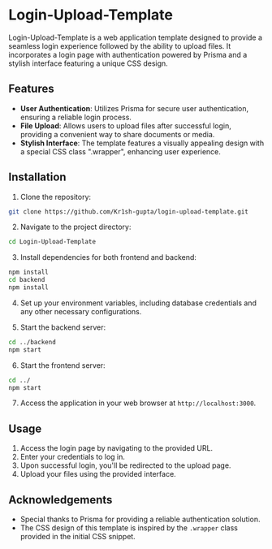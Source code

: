 # Login-Upload-Template

Login-Upload-Template is a web application template designed to provide a seamless login experience followed by the ability to upload files. It incorporates a login page with authentication powered by Prisma and a stylish interface featuring a unique CSS design.

## Features

- **User Authentication**: Utilizes Prisma for secure user authentication, ensuring a reliable login process.
- **File Upload**: Allows users to upload files after successful login, providing a convenient way to share documents or media.
- **Stylish Interface**: The template features a visually appealing design with a special CSS class ".wrapper", enhancing user experience.

## Installation

1. Clone the repository:

```bash
git clone https://github.com/Kr1sh-gupta/login-upload-template.git
```

2. Navigate to the project directory:

```bash
cd Login-Upload-Template
```

3. Install dependencies for both frontend and backend:

```bash
npm install
cd backend
npm install
```

4. Set up your environment variables, including database credentials and any other necessary configurations.

5. Start the backend server:

```bash
cd ../backend
npm start
```

6. Start the frontend server:

```bash
cd ../
npm start
```

7. Access the application in your web browser at `http://localhost:3000`.

## Usage

1. Access the login page by navigating to the provided URL.
2. Enter your credentials to log in.
3. Upon successful login, you'll be redirected to the upload page.
4. Upload your files using the provided interface.

## Acknowledgements

- Special thanks to Prisma for providing a reliable authentication solution.
- The CSS design of this template is inspired by the `.wrapper` class provided in the initial CSS snippet.
